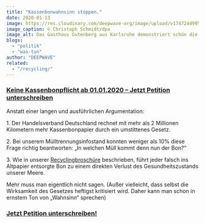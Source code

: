 ```yaml
---
title: "Kassenbonwahnsinn stoppen."
date: 2020-01-13
image: https://res.cloudinary.com/deepwave-org/image/upload/v1747244995/deepwave.org/Kassenbon_Gasthaus_Gutenberg_Karlsruhe.jpg
image_caption: © Christoph Schmidt/dpa
image_alt: Das Gasthaus Gutenberg aus Karlsruhe demonstriert schön die Auswirkungen des Gesetzes. Über 1000 überflüssige kamen in einer Woche zusammen.
blogs: 
  - "politik"
  - "was-tun"
author: "DEEPWAVE"
related: 
  - "/recycling/"
---
```


### [Keine Kassenbonpflicht ab 01​.​01​.​2020 – Jetzt Petition unterschreiben](http://chng.it/VG9bGD6Rk6)

Anstatt einer langen und ausführlichen Argumentation:

1\. Der Handelsverband Deutschland rechnet mit mehr als 2 Millionen Kilometern mehr Kassenbonpapier durch ein umstittenes Gesetz.

2\. Bei unserem Mülltrennungsinfostand konnten weniger als 10% diese Frage richtig beantworten: „In welchen Müll kommt denn nun der Bon?“

3\. Wie in unserer [Recyclingbroschüre](https://www.deepwave.org/recycling/) beschrieben, führt jeder falsch ins Altpapier entsorgte Bon zu einem direkten Verlust des Gesundheitszustands unserer Meere.

Mehr muss man eigentlich nicht sagen. (Außer vielleicht, dass selbst die Wirksamkeit des Gesetzes heftigst kritisiert wird. Daher kann man schon in ernstem Ton von „Wahnsinn“ sprechen)

### [Jetzt Petition unterschreiben!](http://chng.it/VG9bGD6Rk6)
